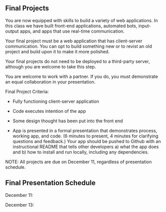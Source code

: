 ## Final Projects

You are now equipped with skills to build a variety of web applications. In this class we have built front-end applications, automated bots, input-output apps, and apps that use real-time communication. 

Your final project must be a web application that has client-server communication. You can opt to build something new or to revist an old project and build upon it to make it more polished.

Your final projects do not need to be deployed to a third-party server, although you are welcome to take this step.

You are welcome to work with a partner. If you do, you must demonstrate an equal collaboration in your presentation.

Final Project Criteria:

* Fully functioning client-server application

* Code executes intention of the app

* Some design thought has been put into the front end

* App is presented in a formal presentation that demonstrates process, working app, and code. (6 minutes to present, 4 minutes for clarifying questions and feedback.) Your app should be pushed to Github with an instructional README that tells other developers a) what the app does and b) how to install and run locally, including any dependencies.

NOTE: All projects are due on December 11, regardless of presentation schedule.

## Final Presentation Schedule

December 11:

December 13:
